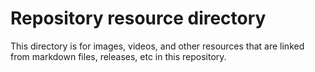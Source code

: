 # Repository resource directory
This directory is for images, videos, and other resources that are linked from markdown files, releases, etc in this repository.
